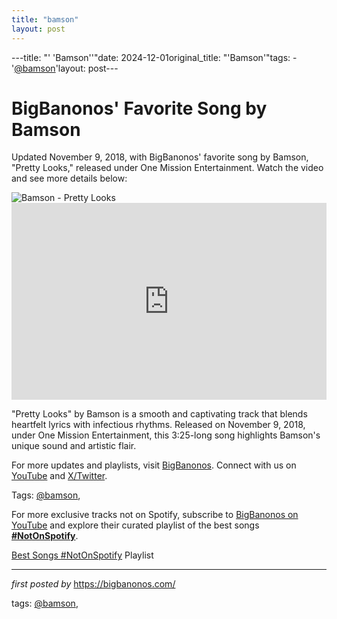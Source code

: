```yaml
---
title: "bamson"
layout: post
---
```

---title: "' 'Bamson''"date: 2024-12-01original_title: "'Bamson'"tags:  - '[@bamson](/tags/bamson/)'layout: post---<!-- Post Title --><h1 >BigBanonos' Favorite Song by Bamson</h1> <!-- Introductory Text --><p >Updated November 9, 2018, with BigBanonos' favorite song by Bamson, "Pretty Looks," released under One Mission Entertainment. Watch the video and see more details below:</p> <!-- Featured Image --><div > <img src="https://i.ytimg.com/vi/WHjxHU8J8bI/hq720.jpg?sqp=-oaymwEhCK4FEIIDSFryq4qpAxMIARUAAAAAGAElAADIQj0AgKJD&rs=AOn4CLAho6OHEOog7j5em0KuJzoCIKk1dA" alt="Bamson - Pretty Looks" /></div> <!-- YouTube Video Embed --><div > <iframe width="100%" height="315" src="https://www.youtube.com/embed/MvJXOZ7kLVs" title="Bamson - Pretty Looks - October 2018" frameborder="0" allow="accelerometer; autoplay; clipboard-write; encrypted-media; gyroscope; picture-in-picture; web-share" referrerpolicy="strict-origin-when-cross-origin" allowfullscreen></iframe></div> <!-- Song Information --><div > <p>"Pretty Looks" by Bamson is a smooth and captivating track that blends heartfelt lyrics with infectious rhythms. Released on November 9, 2018, under One Mission Entertainment, this 3:25-long song highlights Bamson's unique sound and artistic flair.</p></div> <!-- Footer Links --><div > <p>For more updates and playlists, visit <a href="https://bigbanonos.com/" target="_blank">BigBanonos</a>. Connect with us on <a href="https://www.youtube.com/[@BigBanonos](/tags/BigBanonos/)" target="_blank">YouTube</a> and <a href="https://x.com/bigbanonos" target="_blank">X/Twitter</a>.</p></div> <!-- Tags --><p >Tags: [@bamson](/tags/bamson/),</p><!--Subscribe and Playlist Links--><div>    <p>For more exclusive tracks not on Spotify, subscribe to <a href="https://www.youtube.com/[@BigBanonos](/tags/BigBanonos/)" target="_blank">BigBanonos on YouTube</a> and explore their curated playlist of the best songs <strong>[#NotOnSpotify](/tags/NotOnSpotify/)</strong>.</p>    <p><a href="https://www.youtube.com/playlist?list=PLtuNtuTatqI0kFahUCbtbfenC_ET5O_tr" target="_blank">Best Songs [#NotOnSpotify](/tags/NotOnSpotify/) Playlist<br /></a></p></div><hr /><p><em>first posted by</em> <a href="https://bigbanonos.com/" rel="noopener" target="_new">https://bigbanonos.com/</a></p><p>tags: [@bamson](/tags/bamson/),</p>